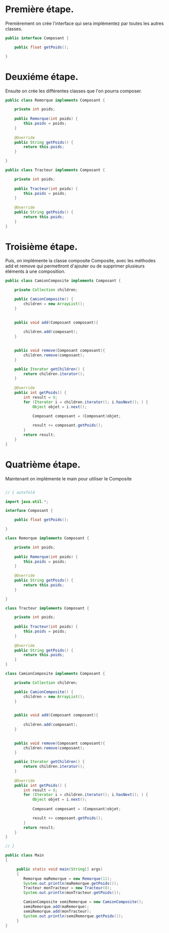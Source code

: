 # Première étape.

Premièrement on crée l'interface qui sera implémentez par toutes les autres classes.

```java Runnable
public interface Composant {

    public float getPoids();

}
```

# Deuxiéme étape.

Ensuite on crée les différentes classes que l'on pourra composer.

```java Runnable
public class Remorque implements Composant {

	private int poids;
   
    public Remorque(int poids) {
		this.poids = poids;
    }
	
	@Override
    public String getPoids() {
        return this.poids;
    }

}

public class Tracteur implements Composant {

	private int poids;
   
    public Tracteur(int poids) {
		this.poids = poids;
    }
	
	@Override
    public String getPoids() {
        return this.poids;
    }
}
```

# Troisième étape.

Puis, on implémente la classe composite Composite, avec les méthodes add et remove qui permettront d'ajouter ou de supprimer plusieurs éléments à une composition.

```java Runnable
public class CamionComposite implements Composant {

	private Collection children;

    public CamionComposite() {
        children = new ArrayList();
    }

  
    public void add(Composant composant){
     
        children.add(composant);
    }

  
    public void remove(Composant composant){
        children.remove(composant);
    }

    public Iterator getChildren() {
        return children.iterator();
    }
	
	@Override
    public int getPoids() {
        int result = 0;
        for (Iterator i = children.iterator(); i.hasNext(); ) {
            Object objet = i.next();
			
            Composant composant = (Composant)objet;

            result += composant.getPoids();
        }
        return result;
    }
}
```

# Quatrième étape.

Maintenant on implémente le main pour utiliser le Composite

```java runnable

// { autofold

import java.util.*;

interface Composant {

    public float getPoids();

}

class Remorque implements Composant {

	private int poids;
   
    public Remorque(int poids) {
		this.poids = poids;
    }
	
	@Override
    public String getPoids() {
        return this.poids;
    }

}

class Tracteur implements Composant {

	private int poids;
   
    public Tracteur(int poids) {
		this.poids = poids;
    }
	
	@Override
    public String getPoids() {
        return this.poids;
    }
}

class CamionComposite implements Composant {

	private Collection children;

    public CamionComposite() {
        children = new ArrayList();
    }

  
    public void add(Composant composant){
     
        children.add(composant);
    }

  
    public void remove(Composant composant){
        children.remove(composant);
    }

    public Iterator getChildren() {
        return children.iterator();
    }
	
	@Override
    public int getPoids() {
        int result = 0;
        for (Iterator i = children.iterator(); i.hasNext(); ) {
            Object objet = i.next();
			
            Composant composant = (Composant)objet;

            result += composant.getPoids();
        }
        return result;
    }
}

// }

public class Main
{

     public static void main(String[] args)
     {
		Remorque maRemorque = new Remorque(11);
		System.out.println(maRemorque.getPoids());
		Tracteur monTracteur = new Tracteur(8);
		System.out.println(monTracteur.getPoids());

		CamionComposite semiRemorque = new CamionComposite();
		semiRemorque.add(maRemorque);
		semiRemorque.add(monTracteur);
		System.out.println(semiRemorque.getPoids());
	 }
}
```

